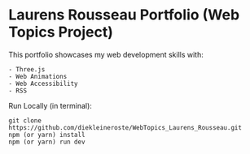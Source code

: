 # Laurens Rousseau Portfolio (Web Topics Project)
 
This portfolio showcases my web development skills with:

    - Three.js
    - Web Animations
    - Web Accessibility
    - RSS

Run Locally (in terminal):

    git clone https://github.com/diekleineroste/WebTopics_Laurens_Rousseau.git
    npm (or yarn) install
    npm (or yarn) run dev